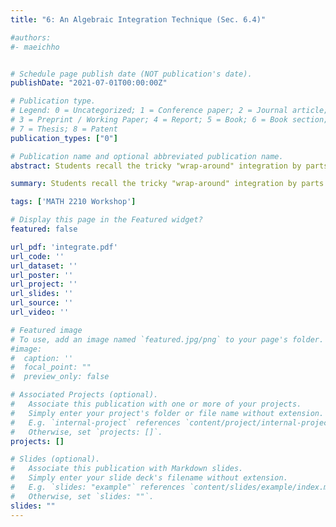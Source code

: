 ```yaml
---
title: "6: An Algebraic Integration Technique (Sec. 6.4)"

#authors:
#- maeichho


# Schedule page publish date (NOT publication's date).
publishDate: "2021-07-01T00:00:00Z"

# Publication type.
# Legend: 0 = Uncategorized; 1 = Conference paper; 2 = Journal article;
# 3 = Preprint / Working Paper; 4 = Report; 5 = Book; 6 = Book section;
# 7 = Thesis; 8 = Patent
publication_types: ["0"]

# Publication name and optional abbreviated publication name.
abstract: Students recall the tricky "wrap-around" integration by parts calculations from calculus. By recognizing that the derivative is an invertible linear transformation for some choices of basis functions, we can recast these integrals as matrix multiplication.

summary: Students recall the tricky "wrap-around" integration by parts calculations from calculus. By recognizing that the derivative is an invertible linear transformation for some choices of basis functions, we can recast these integrals as matrix multiplication.

tags: ['MATH 2210 Workshop']

# Display this page in the Featured widget?
featured: false

url_pdf: 'integrate.pdf'
url_code: ''
url_dataset: ''
url_poster: ''
url_project: ''
url_slides: ''
url_source: ''
url_video: ''

# Featured image
# To use, add an image named `featured.jpg/png` to your page's folder. 
#image:
#  caption: ''
#  focal_point: ""
#  preview_only: false

# Associated Projects (optional).
#   Associate this publication with one or more of your projects.
#   Simply enter your project's folder or file name without extension.
#   E.g. `internal-project` references `content/project/internal-project/index.md`.
#   Otherwise, set `projects: []`.
projects: []

# Slides (optional).
#   Associate this publication with Markdown slides.
#   Simply enter your slide deck's filename without extension.
#   E.g. `slides: "example"` references `content/slides/example/index.md`.
#   Otherwise, set `slides: ""`.
slides: ""
---
```


